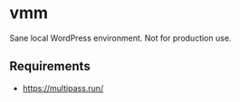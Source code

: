 # vmm

Sane local WordPress environment. Not for production use.


## Requirements

- https://multipass.run/

